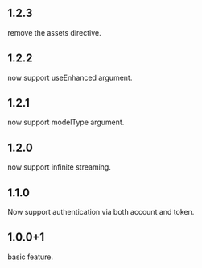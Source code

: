 ## 1.2.3
remove the assets directive.

## 1.2.2
now support useEnhanced argument.

## 1.2.1
now support modelType argument.

## 1.2.0
now support infinite streaming.

## 1.1.0
Now support authentication via both account and token.

## 1.0.0+1
basic feature.